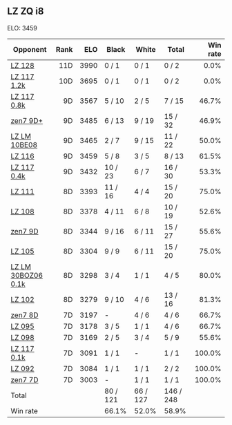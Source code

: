 ## LZ ZQ i8 ##

ELO: 3459

Opponent | Rank | ELO | Black | White | Total | Win rate
---------|-----:|----:|-------|-------|-------|-------:
[LZ 128](LZ%20128.md) | 11D | 3990 | 0 / 1 | 0 / 1 | 0 / 2 | 0.0%
[LZ 117 1.2k](LZ%20117%201.2k.md) | 10D | 3695 | 0 / 1 | 0 / 1 | 0 / 2 | 0.0%
[LZ 117 0.8k](LZ%20117%200.8k.md) | 9D | 3567 | 5 / 10 | 2 / 5 | 7 / 15 | 46.7%
[zen7 9D+](zen7%209D+.md) | 9D | 3485 | 6 / 13 | 9 / 19 | 15 / 32 | 46.9%
[LZ LM 10BE08](LZ%20LM%2010BE08.md) | 9D | 3465 | 2 / 7 | 9 / 15 | 11 / 22 | 50.0%
[LZ 116](LZ%20116.md) | 9D | 3459 | 5 / 8 | 3 / 5 | 8 / 13 | 61.5%
[LZ 117 0.4k](LZ%20117%200.4k.md) | 9D | 3432 | 10 / 23 | 6 / 7 | 16 / 30 | 53.3%
[LZ 111](LZ%20111.md) | 8D | 3393 | 11 / 16 | 4 / 4 | 15 / 20 | 75.0%
[LZ 108](LZ%20108.md) | 8D | 3378 | 4 / 11 | 6 / 8 | 10 / 19 | 52.6%
[zen7 9D](zen7%209D.md) | 8D | 3344 | 9 / 16 | 6 / 11 | 15 / 27 | 55.6%
[LZ 105](LZ%20105.md) | 8D | 3304 | 9 / 9 | 6 / 11 | 15 / 20 | 75.0%
[LZ LM 30BOZ06 0.1k](LZ%20LM%2030BOZ06%200.1k.md) | 8D | 3298 | 3 / 4 | 1 / 1 | 4 / 5 | 80.0%
[LZ 102](LZ%20102.md) | 8D | 3279 | 9 / 10 | 4 / 6 | 13 / 16 | 81.3%
[zen7 8D](zen7%208D.md) | 7D | 3197 | - | 4 / 6 | 4 / 6 | 66.7%
[LZ 095](LZ%20095.md) | 7D | 3178 | 3 / 5 | 1 / 1 | 4 / 6 | 66.7%
[LZ 098](LZ%20098.md) | 7D | 3169 | 2 / 5 | 3 / 4 | 5 / 9 | 55.6%
[LZ 117 0.1k](LZ%20117%200.1k.md) | 7D | 3091 | 1 / 1 | - | 1 / 1 | 100.0%
[LZ 092](LZ%20092.md) | 7D | 3084 | 1 / 1 | 1 / 1 | 2 / 2 | 100.0%
[zen7 7D](zen7%207D.md) | 7D | 3003 | - | 1 / 1 | 1 / 1 | 100.0%
Total | | | 80 / 121 | 66 / 127 | 146 / 248 | 
Win rate| | | 66.1% | 52.0% | 58.9% | 
